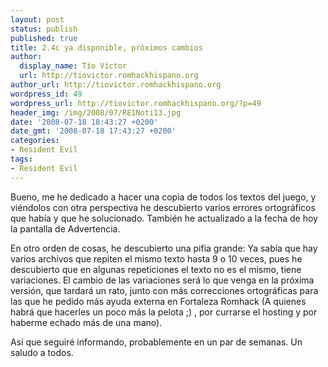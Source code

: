 ```yaml
---
layout: post
status: publish
published: true
title: 2.4c ya disponible, próximos cambios
author:
  display_name: Tío Víctor
  url: http://tiovictor.romhackhispano.org
author_url: http://tiovictor.romhackhispano.org
wordpress_id: 49
wordpress_url: http://tiovictor.romhackhispano.org/?p=49
header_img: /img/2008/07/RE1Noti13.jpg
date: '2008-07-18 18:43:27 +0200'
date_gmt: '2008-07-18 17:43:27 +0200'
categories:
- Resident Evil
tags:
- Resident Evil
---
```

Bueno, me he dedicado a hacer una copia de todos los textos del juego, y viéndolos con otra perspectiva he descubierto varios errores ortográficos que había y que he solucionado. También he actualizado a la fecha de hoy la pantalla de Advertencia.

En otro orden de cosas, he descubierto una pifia grande: Ya sabía que hay varios archivos que repiten el mismo texto hasta 9 o 10 veces, pues he descubierto que en algunas repeticiones el texto no es el mismo, tiene variaciones. El cambio de las variaciones será lo que venga en la próxima versión, que tardará un rato, junto con más correcciones ortográficas para las que he pedido más ayuda externa en Fortaleza Romhack (A quienes habrá que hacerles un poco más la pelota ;) , por currarse el hosting y por haberme echado más de una mano).

Así que seguiré informando, probablemente en un par de semanas. Un saludo a todos.